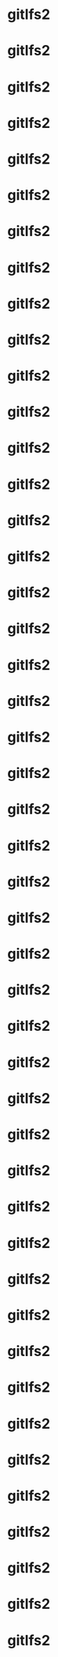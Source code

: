 # gitlfs2
# gitlfs2

# gitlfs2
# gitlfs2
# gitlfs2
# gitlfs2
# gitlfs2
# gitlfs2
# gitlfs2
# gitlfs2
# gitlfs2
# gitlfs2
# gitlfs2
# gitlfs2
# gitlfs2
# gitlfs2
# gitlfs2
# gitlfs2
# gitlfs2
# gitlfs2
# gitlfs2
# gitlfs2
# gitlfs2
# gitlfs2
# gitlfs2
# gitlfs2
# gitlfs2
# gitlfs2
# gitlfs2
# gitlfs2
# gitlfs2
# gitlfs2
# gitlfs2
# gitlfs2
# gitlfs2
# gitlfs2





# gitlfs2
# gitlfs2
# gitlfs2
# gitlfs2
# gitlfs2
# gitlfs2
# gitlfs2
# gitlfs2
# gitlfs2
# gitlfs2
